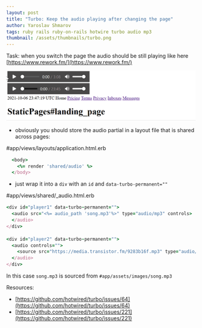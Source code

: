 ```yaml
---
layout: post
title: "Turbo: Keep the audio playing after changing the page"
author: Yaroslav Shmarov
tags: ruby rails ruby-on-rails hotwire turbo audio mp3
thumbnail: /assets/thumbnails/turbo.png
---
```


Task: when you switch the page the audio should be still playing like here [https://www.rework.fm/](https://www.rework.fm/)

![turbo-steam-music](/assets/images/turbo-steam-music.gif)

* obviously you should store the audio partial in a layout file that is shared across pages:

#app/views/layouts/application.html.erb
```ruby
  <body>
    <%= render 'shared/audio' %>
  </body>
```

* just wrap it into a `div` with an `id` and `data-turbo-permanent=""`

#app/views/shared/_audio.html.erb
```ruby
<div id="player1" data-turbo-permanent="">
  <audio src="<%= audio_path 'song.mp3'%>" type="audio/mp3" controls>
  </audio>
</div>

<div id="player2" data-turbo-permanent="">
  <audio controls="">
    <source src="https://media.transistor.fm/9283b16f.mp3" type="audio/mp3">
  </audio>
</div>
```

In this case `song.mp3` is sourced from `#app/assets/images/song.mp3`

Resources:
* [https://github.com/hotwired/turbo/issues/64](https://github.com/hotwired/turbo/issues/64)
* [https://github.com/hotwired/turbo/issues/221](https://github.com/hotwired/turbo/issues/221)
